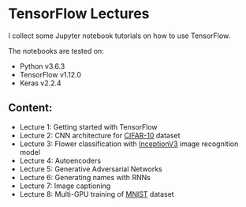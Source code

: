 # TensorFlow Lectures

I collect some Jupyter notebook tutorials on how to use TensorFlow.

The notebooks are tested on:
  * Python v3.6.3
  * TensorFlow v1.12.0
  * Keras v2.2.4

## Content:

- Lecture 1: Getting started with TensorFlow
- Lecture 2: CNN architecture for [CIFAR-10](https://www.cs.toronto.edu/~kriz/cifar.html) dataset
- Lecture 3: Flower classification with [InceptionV3](https://cloud.google.com/tpu/docs/tutorials/inception) image recognition model
- Lecture 4: Autoencoders
- Lecture 5: Generative Adversarial Networks
- Lecture 6: Generating names with RNNs
- Lecture 7: Image captioning
- Lecture 8: Multi-GPU training of [MNIST](http://yann.lecun.com/exdb/mnist/) dataset
